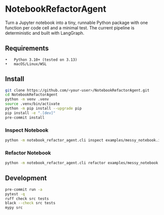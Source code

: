 # NotebookRefactorAgent

Turn a Jupyter notebook into a tiny, runnable Python package with one function per code cell and a minimal test. The current pipeline is deterministic and built with LangGraph.

## Requirements
	•	Python 3.10+ (tested on 3.13)
	•	macOS/Linux/WSL

## Install
```bash
git clone https://github.com/<your-user>/NotebookRefactorAgent.git
cd NotebookRefactorAgent
python -m venv .venv
source .venv/bin/activate
python -m pip install --upgrade pip
pip install -e ".[dev]"
pre-commit install
```

### Inspect Notebook
```bash
python -m notebook_refactor_agent.cli inspect examples/messy_notebook.ipynb
```

### Refactor Notebook
```bash
python -m notebook_refactor_agent.cli refactor examples/messy_notebook.ipynb --output-dir out_pkg
```

## Development
```bash
pre-commit run -a
pytest -q
ruff check src tests
black --check src tests
mypy src
```

